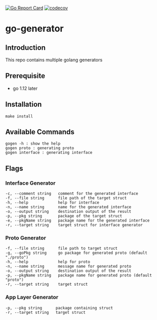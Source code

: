 [![Go Report Card](https://goreportcard.com/badge/github.com/caudaganesh/go-generator)](https://goreportcard.com/report/github.com/caudaganesh/go-generator)
[![codecov](https://codecov.io/gh/caudaganesh/go-generator/branch/master/graph/badge.svg?token=TJXKV5O5EL)](https://codecov.io/gh/caudaganesh/go-generator)

# go-generator

## Introduction

This repo contains multiple golang generators

## Prerequisite
- go 1.12 later

## Installation
    make install

## Available Commands
    gogen -h : show the help
    gogen proto : generating proto
    gogen interface : generating interface

## Flags
### Interface Generator
    -c, --comment string   comment for the generated interface
    -f, --file string      file path of the target struct
    -h, --help             help for interface
    -n, --name string      name for the generated interface
    -o, --output string    destination output of the result
    -p, --pkg string       package of the target struct
    -e, --pkgName string   package name for the generated interface
    -r, --target string    target struct for interface generator

### Proto Generator
    -f, --file string      file path to target struct
    -g, --goPkg string     go package for generated proto (default "./proto")
    -h, --help             help for proto
    -n, --name string      message name for generated proto
    -o, --output string    destination output of the result
    -p, --pkgName string   package name for generated proto (default "proto")
    -r, --target string    target struct

### App Layer Generator
    -p, --pkg string      package containing struct
    -r, --target string   target struct